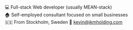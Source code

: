 💻  Full-stack Web developer (usually MEAN-stack)  
🏠  Self-employed consultant focused on small businesses   
🇸🇪  From Stockholm, Sweden
📧  kevin@jkmholding.com
